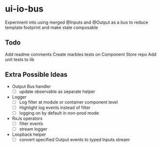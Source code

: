 # ui-io-bus

Experiment into using merged @Inputs and @Output as a bus to reduce template footprint and make state composable

## Todo

Add readme comments
Create marbles tests on Component Store repo
Add unit tests to lib

## Extra Possible Ideas

- Output Bus handler
  - [ ] update observable as separate helper
- Logger
  - [ ] Log filter at module or container component level
  - [ ] Highlight log events instead of filter
  - [ ] logging on by default in non-prod mode
- RxJs operators
  - [ ] filter events
  - [ ] stream logger
- Loopback helper
  - [ ] convert specified Output events to typed Inputs stream
